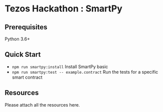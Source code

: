 Tezos Hackathon : SmartPy
===


Prerequisites
---

Python 3.6+

Quick Start
---
 
 - ``npm run smartpy:install`` Install SmartPy basic
 - ``npm run smartpy:test -- example.contract`` Run the tests for a specific smart contract



## Resources 

Please attach all the resources here.
